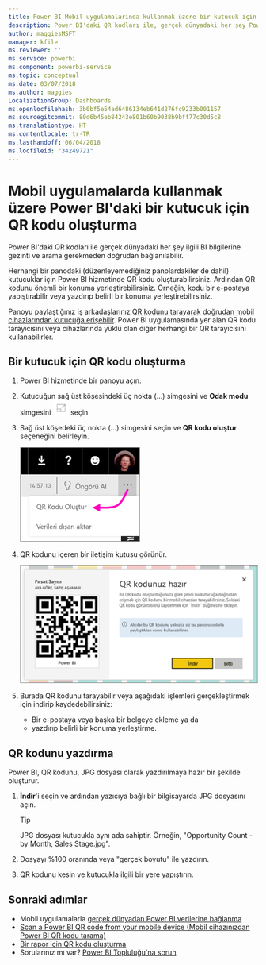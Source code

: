 ```yaml
---
title: Power BI Mobil uygulamalarında kullanmak üzere bir kutucuk için QR kodu oluşturma
description: Power BI'daki QR kodları ile, gerçek dünyadaki her şey Power BI Mobil uygulamasındaki ilgili BI bilgilerine arama gerekmeden doğrudan bağlanılabilir.
author: maggiesMSFT
manager: kfile
ms.reviewer: ''
ms.service: powerbi
ms.component: powerbi-service
ms.topic: conceptual
ms.date: 03/07/2018
ms.author: maggies
LocalizationGroup: Dashboards
ms.openlocfilehash: 3b0bf5e54ad6486134eb641d276fc9233b001157
ms.sourcegitcommit: 80d6b45eb84243e801b60b9038b9bff77c30d5c8
ms.translationtype: HT
ms.contentlocale: tr-TR
ms.lasthandoff: 06/04/2018
ms.locfileid: "34249721"
---
```

# <a name="create-a-qr-code-for-a-tile-in-power-bi-to-use-in-the-mobile-apps"></a>Mobil uygulamalarda kullanmak üzere Power BI'daki bir kutucuk için QR kodu oluşturma
Power BI'daki QR kodları ile gerçek dünyadaki her şey ilgili BI bilgilerine gezinti ve arama gerekmeden doğrudan bağlanılabilir.

Herhangi bir panodaki (düzenleyemediğiniz panolardakiler de dahil) kutucuklar için Power BI hizmetinde QR kodu oluşturabilirsiniz. Ardından QR kodunu önemli bir konuma yerleştirebilirsiniz. Örneğin, kodu bir e-postaya yapıştırabilir veya yazdırıp belirli bir konuma yerleştirebilirsiniz. 

Panoyu paylaştığınız iş arkadaşlarınız [QR kodunu tarayarak doğrudan mobil cihazlarından kutucuğa erişebilir](mobile-apps-qr-code.md). Power BI uygulamasında yer alan QR kodu tarayıcısını veya cihazlarında yüklü olan diğer herhangi bir QR tarayıcısını kullanabilirler.


## <a name="create-a-qr-code-for-a-tile"></a>Bir kutucuk için QR kodu oluşturma
1. Power BI hizmetinde bir panoyu açın.
2. Kutucuğun sağ üst köşesindeki üç nokta (...) simgesini ve **Odak modu** simgesini ![](media/service-create-qr-code-for-tile/fullscreen-icon.jpg) seçin.
3. Sağ üst köşedeki üç nokta (...) simgesini seçin ve **QR kodu oluştur** seçeneğini belirleyin. 
   
    ![](media/service-create-qr-code-for-tile/power-bi-create-qr-code-tile.png)
4. QR kodunu içeren bir iletişim kutusu görünür. 
   
    ![](media/service-create-qr-code-for-tile/pbi_qrcode_opportunity_count.png)
5. Burada QR kodunu tarayabilir veya aşağıdaki işlemleri gerçekleştirmek için indirip kaydedebilirsiniz: 
   
   * Bir e-postaya veya başka bir belgeye ekleme ya da 
   * yazdırıp belirli bir konuma yerleştirme. 

## <a name="print-the-qr-code"></a>QR kodunu yazdırma
Power BI, QR kodunu, JPG dosyası olarak yazdırılmaya hazır bir şekilde oluşturur. 

1. **İndir**'i seçin ve ardından yazıcıya bağlı bir bilgisayarda JPG dosyasını açın.  
   
   > [!TIP]
   > JPG dosyası kutucukla aynı ada sahiptir. Örneğin, "Opportunity Count - by Month, Sales Stage.jpg".
   > 
   > 
2. Dosyayı %100 oranında veya "gerçek boyutu" ile yazdırın.  
3. QR kodunu kesin ve kutucukla ilgili bir yere yapıştırın. 

## <a name="next-steps"></a>Sonraki adımlar
* Mobil uygulamalarla [gerçek dünyadan Power BI verilerine bağlanma](mobile-apps-data-in-real-world-context.md)
* [Scan a Power BI QR code from your mobile device (Mobil cihazınızdan Power BI QR kodu tarama)](mobile-apps-qr-code.md)
* [Bir rapor için QR kodu oluşturma](service-create-qr-code-for-report.md)
* Sorularınız mı var? [Power BI Topluluğu'na sorun](http://community.powerbi.com/)

